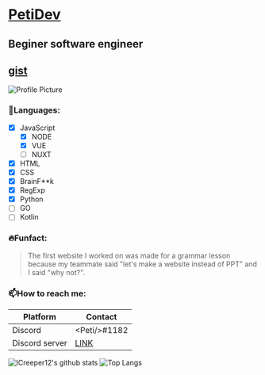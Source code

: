 # [**PetiDev**](https://icreeper12.me)
## Beginer software engineer
[gist](https://gist.github.com/PetiDev)
---
![Profile Picture]( https://github.com/PetiDev.png?size=150) 
### **📜Languages:**
- [x] JavaScript
   - [x] NODE
   - [x] VUE
   - [ ] NUXT
- [x] HTML
- [x] CSS
- [x] BrainF**k
- [x] RegExp
- [x] Python
- [ ] GO
- [ ] Kotlin

### **🔥Funfact:**
> The first website I worked on was made for a grammar lesson because my teammate said "let's make a website instead of PPT" and I said "why not?". 

### **📫How to reach me:**
| Platform | Contact |
| - | - | 
| Discord | &#60;Peti/&#62;#1182 |
| Discord server | [LINK](https://discord.gg/8x9CHneNAK) |

![ICreeper12's github stats](https://github-readme-stats.vercel.app/api?username=PetiDev&show_icons=true&theme=tokyonight)
![Top Langs](https://github-readme-stats.vercel.app/api/top-langs/?username=PetiDev&theme=dark) 
